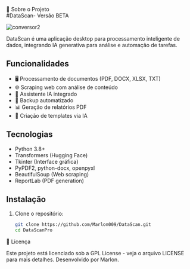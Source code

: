 📌 Sobre o Projeto  
#DataScan- Versão BETA

![conversor2](https://github.com/user-attachments/assets/3e51ee7c-b28b-4131-8708-835d18ed607a)





DataScan é uma aplicação desktop para processamento inteligente de dados, integrando IA generativa para análise e automação de tarefas.

## Funcionalidades

- 🖥️ Processamento de documentos (PDF, DOCX, XLSX, TXT)
- 🌐 Scraping web com análise de conteúdo
- 🤖 Assistente IA integrado
- 💾 Backup automatizado
- 📊 Geração de relatórios PDF
- 🧩 Criação de templates via IA

## Tecnologias

- Python 3.8+
- Transformers (Hugging Face)
- Tkinter (Interface gráfica)
- PyPDF2, python-docx, openpyxl
- BeautifulSoup (Web scraping)
- ReportLab (PDF generation)

## Instalação

1. Clone o repositório:
   ```bash
   git clone https://github.com/Marlon009/DataScan.git
   cd DataScanPro

📜 Licença

Este projeto está licenciado sob a GPL License - veja o arquivo LICENSE para mais detalhes.
Desenvolvido por Marlon.



